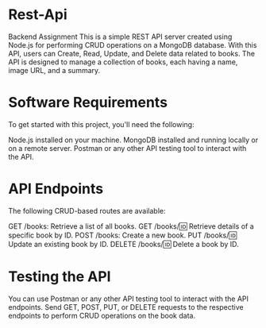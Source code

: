 # Rest-Api
Backend Assignment
This is a simple REST API server created using Node.js for performing CRUD operations on a MongoDB database. With this API, users can Create, Read, Update, and Delete data related to books. The API is designed to manage a collection of books, each having a name, image URL, and a summary.

# Software Requirements
To get started with this project, you'll need the following:

Node.js installed on your machine.
MongoDB installed and running locally or on a remote server.
Postman or any other API testing tool to interact with the API.

# API Endpoints
The following CRUD-based routes are available:

GET /books: Retrieve a list of all books.
GET /books/:id: Retrieve details of a specific book by ID.
POST /books: Create a new book.
PUT /books/:id: Update an existing book by ID.
DELETE /books/:id: Delete a book by ID.

# Testing the API
You can use Postman or any other API testing tool to interact with the API endpoints.
Send GET, POST, PUT, or DELETE requests to the respective endpoints to perform CRUD operations on the book data.

